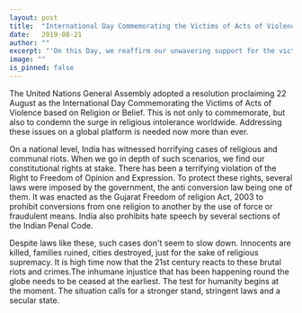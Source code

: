 ```yaml
---
layout: post
title:  "International Day Commemorating the Victims of Acts of Violence Based on Religion or Belief"
date:   2019-08-21
author: ""
excerpt: "'On this Day, we reaffirm our unwavering support for the victims of violence based on religion and belief. And we demonstrate that support by doing all in our power to prevent such attacks and demanding that those responsible are held accountable.' — UN Secretary-General, António Guterres"
image: ""
is_pinned: false
---
```


The United Nations General Assembly adopted a resolution proclaiming 22 August as the International Day Commemorating the Victims of Acts of Violence based on Religion or Belief. This is not only to commemorate, but also to condemn the surge in religious intolerance worldwide. Addressing these issues on a global platform is needed now more than ever. 

On a national level, India has witnessed horrifying cases of religious and communal riots. When we go in depth of such scenarios, we find our constitutional rights at stake. There has been a terrifying violation of the Right to Freedom of Opinion and Expression. To protect these rights, several laws were imposed by the government, the anti conversion law being one of them. It was enacted as the Gujarat Freedom of religion Act, 2003 to prohibit conversions from one religion to another by the use of force or fraudulent means. India also prohibits hate speech by several sections of the Indian Penal Code.

Despite laws like these, such cases don't seem to slow down. Innocents are killed, families ruined, cities destroyed, just for the sake of religious supremacy. It is high time now that the 21st century reacts to these brutal riots and crimes.The inhumane injustice that has been happening round the globe needs to be ceased at the earliest. The test for humanity begins at the moment. The situation calls for a stronger stand, stringent laws and a secular state. 